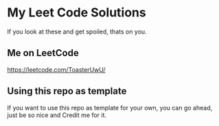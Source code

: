 # My Leet Code Solutions

If you look at these and get spoiled, thats on you.

## Me on LeetCode
https://leetcode.com/ToasterUwU/

## Using this repo as template
If you want to use this repo as template for your own, you can go ahead, just be so nice and Credit me for it.